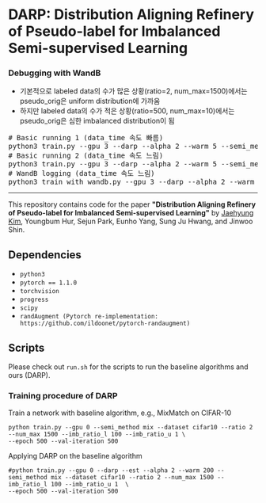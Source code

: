 # DARP: Distribution Aligning Refinery of Pseudo-label for Imbalanced Semi-supervised Learning

### Debugging with WandB

* 기본적으로 labeled data의 수가 많은 상황(ratio=2, num_max=1500)에서는 pseudo_orig은 uniform distribution에 가까움
* 하지만 labeled data의 수가 적은 상황(ratio=500, num_max=10)에서는 pseudo_orig은 심한 imbalanced distribution이 됨

<pre>
# Basic running 1 (data_time 속도 빠름)
python3 train.py --gpu 3 --darp --alpha 2 --warm 5 --semi_method fix --dataset cifar10 --ratio 2 --num_max 1500 --imb_ratio_l 1 --imb_ratio_u 1 --epoch 500 --val-iteration 500
# Basic running 2 (data_time 속도 느림)
python3 train.py --gpu 3 --darp --alpha 2 --warm 5 --semi_method fix --dataset cifar10 --ratio 500 --num_max 10 --imb_ratio_l 1 --imb_ratio_u 1 --epoch 500 --val-iteration 500
# WandB logging (data_time 속도 느림)
python3 train_with_wandb.py --gpu 3 --darp --alpha 2 --warm 5 --semi_method fix --dataset cifar10 --ratio 500 --num_max 10 --imb_ratio_l 1 --imb_ratio_u 1 --epoch 500 --val-iteration 500
</pre>

<hr>

This repository contains code for the paper
**"Distribution Aligning Refinery of Pseudo-label for Imbalanced Semi-supervised Learning"** 
by [Jaehyung Kim](https://sites.google.com/view/jaehyungkim), Youngbum Hur, Sejun Park, Eunho Yang, Sung Ju Hwang, and Jinwoo Shin.

## Dependencies

* `python3`
* `pytorch == 1.1.0`
* `torchvision`
* `progress`
* `scipy`
* `randAugment (Pytorch re-implementation: https://github.com/ildoonet/pytorch-randaugment)`

## Scripts
Please check out `run.sh` for the scripts to run the baseline algorithms and ours (DARP).

### Training procedure of DARP 
Train a network with baseline algorithm, e.g., MixMatch on CIFAR-10
```
python train.py --gpu 0 --semi_method mix --dataset cifar10 --ratio 2 --num_max 1500 --imb_ratio_l 100 --imb_ratio_u 1 \
--epoch 500 --val-iteration 500
```
Applying DARP on the baseline algorithm
```
#python train.py --gpu 0 --darp --est --alpha 2 --warm 200 --semi_method mix --dataset cifar10 --ratio 2 --num_max 1500 --imb_ratio_l 100 --imb_ratio_u 1  \
--epoch 500 --val-iteration 500
```
